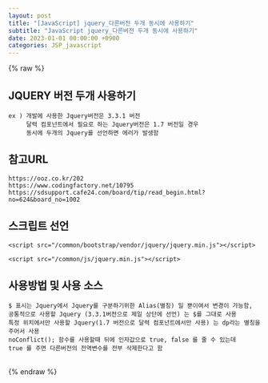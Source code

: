 ```yaml
---  
layout: post  
title: "[JavaScript] jquery_다른버전 두개 동시에 사용하기"  
subtitle: "JavaScript jquery_다른버전 두개 동시에 사용하기"  
date: 2023-01-01 00:00:00 +0900  
categories: JSP_javascript  
---  
```

{% raw %}  
## JQUERY 버전 두개 사용하기  
	ex ) 개발에 사용한 Jquery버전은 3.3.1 버전  
		 달력 컴포넌트에서 필요로 하는 Jquery버전은 1.7 버전일 경우  
		 동시에 두개의 Jquery를 선언하면 에러가 발생함  
  
## 참고URL  
	https://ooz.co.kr/202  
	https://www.codingfactory.net/10795  
	https://sdsupport.cafe24.com/board/tip/read_begin.html?no=624&board_no=1002  
  
## 스크립트 선언  
  
	<script src="/common/bootstrap/vendor/jquery/jquery.min.js"></script>  
  
	<script src="/common/js/jquery.min.js"></script>  
  
## 사용방법 및 사용 소스  
	$ 표시는 Jquery에서 Jquery를 구분하기위한 Alias(별칭) 일 뿐이여서 변경이 가능함,  
	공통적으로 사용할 Jquery (3.3.1버전으로 제일 상단에 선언) 는 $를 그대로 사용  
	특정 위치에서만 사용할 Jquery(1.7 버전으로 달력 컴포넌트에서만 사용) 는 dp라는 별칭을 주어서 사용  
	noConflict(); 함수를 사용할때 뒤에 인자값으로 true, false 를 줄 수 있는데  
	true 를 주면 다른버전의 전역변수를 전부 삭제한다고 함  
  
<script>  
    //1.7버전의 Jquery는 dp라는 별칭으로 사용하기위해 선언  
    var dp = jQuery.noConflict();  
  
    dp(function() {  
        dp("##startLogCalendar").datepicker({  
		.....  
  
		});  
  
        dp("##endLogCalendar").datepicker({  
		.....  
        });  
    });  
  
    function test(){  
        console.log(dp("##startLogCalendar").val());  
        console.log(dp("##endLogCalendar").val());  
        console.log(dp("##searchColumn").val());  
        console.log(dp("##searchValue").val());  
  
    }  
</script>  
  
<script>  
  
    $(function () {  
        getsmaccessLogList();  
    });  
</script>  
  
                                                                                                                                                                                                                                                                                                                                                                                                                                                                                                                                                                                                                                                                                                                                                                                                                                                                                                                                                                                                                                                                                                                                                                                 
{% endraw %}